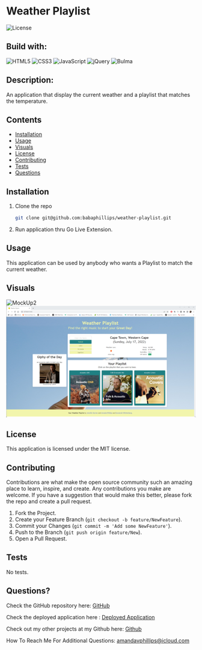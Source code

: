 # Weather Playlist

![License](https://img.shields.io/badge/License-MIT-lightblue.svg)

## Build with:

![HTML5](https://img.shields.io/badge/html5-%23E34F26.svg?style=for-the-badge&logo=html5&logoColor=white)
![CSS3](https://img.shields.io/badge/css3-%231572B6.svg?style=for-the-badge&logo=css3&logoColor=white)
![JavaScript](https://img.shields.io/badge/javascript-%23323330.svg?style=for-the-badge&logo=javascript&logoColor=%23F7DF1E)
![jQuery](https://img.shields.io/badge/jquery-%230769AD.svg?style=for-the-badge&logo=jquery&logoColor=white)
![Bulma](https://img.shields.io/badge/bulma-00D0B1?style=for-the-badge&logo=bulma&logoColor=white)

## Description:

An application that display the current weather and a playlist that matches the temperature.

## Contents

- [Installation](#installation)
- [Usage](#usage)
- [Visuals](#visuals)
- [License](#license)
- [Contributing](#contributing)
- [Tests](#tests)
- [Questions](#questions)

## Installation

1. Clone the repo
   ```sh
   git clone git@github.com:babaphillips/weather-playlist.git
   ```
2. Run application thru Go Live Extension.

## Usage

This application can be used by anybody who wants a Playlist to match the current weather.

## Visuals

![MockUp2](images/Weather-playlistscreenshot.png)
![MockUp](images/Weather-playlistfinalscreenshot.png)

## License

This application is licensed under the MIT license.

## Contributing

Contributions are what make the open source community such an amazing place to learn, inspire, and create. Any contributions you make are welcome. If you have a suggestion that would make this better, please fork the repo and create a pull request.

1. Fork the Project.
2. Create your Feature Branch (`git checkout -b feature/NewFeature`).
3. Commit your Changes (`git commit -m 'Add some NewFeature'`).
4. Push to the Branch (`git push origin feature/New`).
5. Open a Pull Request.

## Tests

No tests.

## Questions?

Check the GitHub repository here: [GitHub](https://github.com/babaphillips/weather-playlist)

Check the deployed application here : [Deployed Application](https://babaphillips.github.io/weather-playlist/)

Check out my other projects at my Github here: [Github](https://github.com/babaphillips)

How To Reach Me For Additional Questions: amandavphillips@icloud.com
